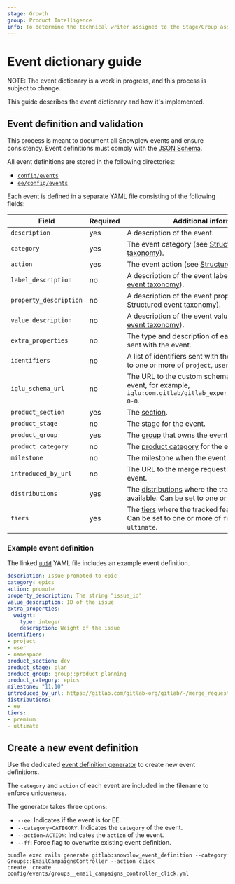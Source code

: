 ```yaml
---
stage: Growth
group: Product Intelligence
info: To determine the technical writer assigned to the Stage/Group associated with this page, see https://about.gitlab.com/handbook/engineering/ux/technical-writing/#assignments
---
```


# Event dictionary guide

NOTE:
The event dictionary is a work in progress, and this process is subject to change.

This guide describes the event dictionary and how it's implemented.

## Event definition and validation

This process is meant to document all Snowplow events and ensure consistency. Event definitions must comply with the [JSON Schema](https://gitlab.com/gitlab-org/gitlab/-/blob/master/config/events/schema.json).

All event definitions are stored in the following directories:

- [`config/events`](https://gitlab.com/gitlab-org/gitlab/-/tree/master/config/events)
- [`ee/config/events`](https://gitlab.com/gitlab-org/gitlab/-/tree/master/ee/config/events)

Each event is defined in a separate YAML file consisting of the following fields:

| Field                  | Required | Additional information                                                                                                                                          |
|------------------------|----------|-----------------------------------------------------------------------------------------------------------------------------------------------------------------|
| `description`          | yes      | A description of the event.                                                                                                                                        |
| `category`             | yes      | The event category (see [Structured event taxonomy](index.md#structured-event-taxonomy)).                                                  |
| `action`               | yes      | The event action (see [Structured event taxonomy](index.md#structured-event-taxonomy)).                                                    |
| `label_description`    | no       | A description of the event label (see [Structured event taxonomy](index.md#structured-event-taxonomy)).                                      |
| `property_description` | no       | A description of the event property (see [Structured event taxonomy](index.md#structured-event-taxonomy)).                                   |
| `value_description`    | no       | A description of the event value (see [Structured event taxonomy](index.md#structured-event-taxonomy)).                                      |
| `extra_properties`     | no       | The type and description of each extra property sent with the event.                                                                                                 |
| `identifiers`          | no       | A list of identifiers sent with the event. Can be set to one or more of `project`, `user`, or `namespace`.                                                                                    |
| `iglu_schema_url`      | no       | The URL to the custom schema sent with the event, for example, `iglu:com.gitlab/gitlab_experiment/jsonschema/1-0-0`.                                                         |
| `product_section`      | yes      | The [section](https://gitlab.com/gitlab-com/www-gitlab-com/-/blob/master/data/sections.yml).                                                                    |
| `product_stage`        | no       | The [stage](https://gitlab.com/gitlab-com/www-gitlab-com/blob/master/data/stages.yml) for the event.                                                             |
| `product_group`        | yes      | The [group](https://gitlab.com/gitlab-com/www-gitlab-com/blob/master/data/stages.yml) that owns the event.                                                       |
| `product_category`     | no       | The [product category](https://gitlab.com/gitlab-com/www-gitlab-com/blob/master/data/categories.yml) for the event.                                              |
| `milestone`            | no       | The milestone when the event is introduced.                                                                                                                      |
| `introduced_by_url`    | no       | The URL to the merge request that introduced the event.                                                                                                          |
| `distributions`        | yes      | The [distributions](https://about.gitlab.com/handbook/marketing/strategic-marketing/tiers/#definitions) where the tracked feature is available. Can be set to one or more of `ce` or `ee`. |
| `tiers`                | yes      | The [tiers]( https://about.gitlab.com/handbook/marketing/strategic-marketing/tiers/) where the tracked feature is available. Can be set to one or more of `free`, `premium`, or `ultimate`. |

### Example event definition

The linked [`uuid`](https://gitlab.com/gitlab-org/gitlab/-/blob/master/config/events/epics_promote.yml)
YAML file includes an example event definition.

```yaml
description: Issue promoted to epic
category: epics
action: promote
property_description: The string "issue_id"
value_description: ID of the issue
extra_properties:
  weight:
    type: integer
    description: Weight of the issue
identifiers:
- project
- user
- namespace
product_section: dev
product_stage: plan
product_group: group::product planning
product_category: epics
milestone: "11.10"
introduced_by_url: https://gitlab.com/gitlab-org/gitlab/-/merge_requests/10537
distributions:
- ee
tiers:
- premium
- ultimate
```

## Create a new event definition

Use the dedicated [event definition generator](https://gitlab.com/gitlab-org/gitlab/-/blob/master/lib/generators/gitlab/snowplow_event_definition_generator.rb)
to create new event definitions.

The `category` and `action` of each event are included in the filename to enforce uniqueness.

The generator takes three options:

- `--ee`: Indicates if the event is for EE.
- `--category=CATEGORY`: Indicates the `category` of the event.
- `--action=ACTION`: Indicates the `action` of the event.
- `--ff`: Force flag to overwrite existing event definition.

```shell
bundle exec rails generate gitlab:snowplow_event_definition --category Groups::EmailCampaignsController --action click
create  create  config/events/groups__email_campaigns_controller_click.yml
```
